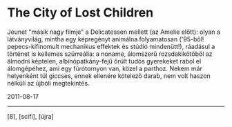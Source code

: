 # The City of Lost Children

Jeunet "másik nagy filmje" a Delicatessen mellett (az Amelie előtt): olyan a látványvilág, mintha egy képregényt animálna folyamatosan ('95-ből! pepecs-kifinomult mechanikus effektek és stúdió mindenütt!), ráadásul a történet is kellemes szürreália: a noname, álomszerű rozsdakikötőből az álmodni képtelen, albínópatkány-fejű őrült tudós gyerekeket rabol el álomgépéhez, ami egy fúrótornyon van, közel a parthoz. Nekem már helyenként túl giccses, ennek ellenére kötelező darab, nem volt haszon nélküli az újbóli megtekintés.

2011-08-17 

----

[8], [scifi], [újra]